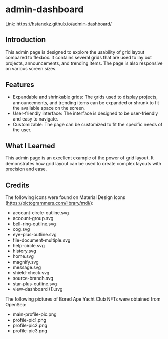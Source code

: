 # admin-dashboard
Link: https://hstanekz.github.io/admin-dashboard/

## Introduction

This admin page is designed to explore the usability of grid layout compared to flexbox. It contains several grids that are used to lay out projects, announcements, and trending items. The page is also responsive on various screen sizes.

## Features

- Expandable and shrinkable grids: The grids used to display projects, announcements, and trending items can be expanded or shrunk to fit the available space on the screen.
- User-friendly interface: The interface is designed to be user-friendly and easy to navigate.
- Customizable: The page can be customized to fit the specific needs of the user.

## What I Learned

This admin page is an excellent example of the power of grid layout. It demonstrates how grid layout can be used to create complex layouts with precision and ease. 

## Credits

The following icons were found on Material Design Icons (https://pictogrammers.com/library/mdi/):

- account-circle-outline.svg
- account-group.svg
- bell-ring-outline.svg
- cog.svg
- eye-plus-outline.svg
- file-document-multiple.svg
- help-circle.svg
- history.svg
- home.svg
- magnify.svg
- message.svg
- shield-check.svg
- source-branch.svg
- star-plus-outline.svg
- view-dashboard (1).svg

The following pictures of Bored Ape Yacht Club NFTs were obtained from OpenSea:

- main-profile-pic.png
- profile-pic1.png
- profile-pic2.png
- profile-pic3.png


